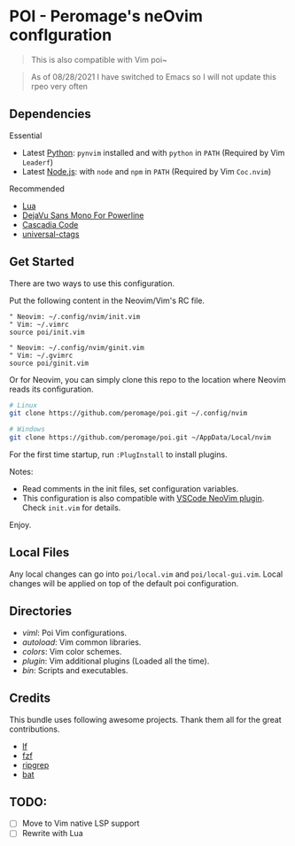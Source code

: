 # POI - Peromage's neOvim confIguration

> This is also compatible with Vim poi~

> As of 08/28/2021 I have switched to Emacs so I will not update this rpeo very often

## Dependencies

Essential

- Latest [Python][python_url]: `pynvim` installed and with `python` in `PATH` (Required by Vim `Leaderf`)
- Latest [Node.js][nodejs_url]: with `node` and `npm` in `PATH` (Required by Vim `Coc.nvim`)

Recommended

- [Lua][lua_url]
- [DejaVu Sans Mono For Powerline][dejavu sans mono for powerline url]
- [Cascadia Code][cascadia code url]
- [universal-ctags][ctags_url]

## Get Started

There are two ways to use this configuration.

Put the following content in the Neovim/Vim's RC file.

```vim
" Neovim: ~/.config/nvim/init.vim
" Vim: ~/.vimrc
source poi/init.vim

" Neovim: ~/.config/nvim/ginit.vim
" Vim: ~/.gvimrc
source poi/ginit.vim
```

Or for Neovim, you can simply clone this repo to the location where Neovim reads its configuration.

```bash
# Linux
git clone https://github.com/peromage/poi.git ~/.config/nvim

# Windows
git clone https://github.com/peromage/poi.git ~/AppData/Local/nvim
```

For the first time startup, run `:PlugInstall` to install plugins.

Notes:

- Read comments in the init files, set configuration variables.
- This configuration is also compatible with [VSCode NeoVim plugin][vscode-neovim]. Check `init.vim` for details.

Enjoy.

## Local Files

Any local changes can go into `poi/local.vim` and `poi/local-gui.vim`. Local changes will be applied on top of the default poi configuration.

## Directories

- *viml*: Poi Vim configurations.
- *autoload*: Vim common libraries.
- *colors*: Vim color schemes.
- *plugin*: Vim additional plugins (Loaded all the time).
- *bin*: Scripts and executables.

## Credits

This bundle uses following awesome projects. Thank them all for the great contributions.

- [lf][lf_url]
- [fzf][fzf_url]
- [ripgrep][ripgrep_url]
- [bat][bat_url]


[python_url]: https://www.python.org/downloads/
[nodejs_url]:https://nodejs.org/en/download/current/

[lua_url]: http://luabinaries.sourceforge.net/download.html
[dejavu sans mono for powerline url]: https://github.com/powerline/fonts
[cascadia code url]: https://github.com/microsoft/cascadia-code
[ctags_url]: https://github.com/universal-ctags/ctags!

[lf_url]: https://github.com/gokcehan/lf
[fzf_url]: https://github.com/junegunn/fzf
[ripgrep_url]: https://github.com/BurntSushi/ripgrep
[bat_url]: https://github.com/sharkdp/bat
[vscode-neovim]: https://github.com/asvetliakov/vscode-neovim

## TODO:

- [ ] Move to Vim native LSP support
- [ ] Rewrite with Lua
